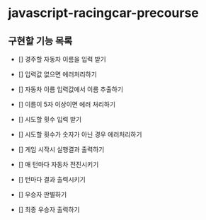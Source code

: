 # javascript-racingcar-precourse

## 구현할 기능 목록

- [] 경주할 자동차 이름을 입력 받기
- [] 입력값 없으면 에러처리하기
- [] 자동차 이름 입력값에서 이름 추출하기
- [] 이름이 5자 이상이면 에러 처리하기
- [] 시도할 횟수 입력 받기
- [] 시도할 횟수가 숫자가 아닌 경우 에러처리하기

- [] 게임 시작시 실행결과 출력하기
- [] 매 턴마다 자동차 전진시키기
- [] 턴마다 결과 출력시키기

- [] 우승자 판별하기
- [] 최종 우승자 출력하기
